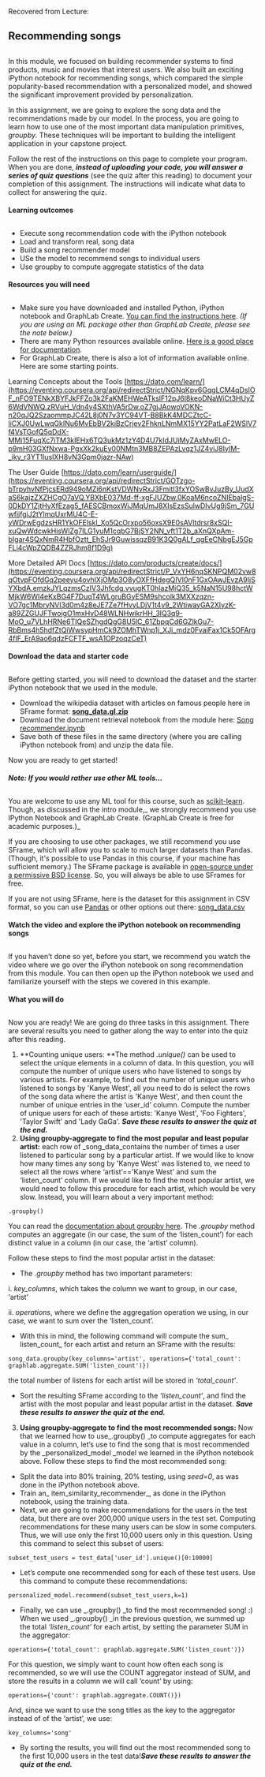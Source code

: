 Recovered from Lecture:

## Recommending songs

## 

In this module, we focused on building recommender systems to find products, music and movies that interest users. We also built an exciting iPython notebook for recommending songs, which compared the simple popularity-based recommendation with a personalized model, and showed the significant improvement provided by personalization.

In this assignment, we are going to explore the song data and the recommendations made by our model. In the process, you are going to learn how to use one of the most important data manipulation primitives, _groupby_. These techniques will be important to building the intelligent application in your capstone project.

Follow the rest of the instructions on this page to complete your program. When you are done, **_instead of uploading your code, you will answer a series of quiz questions_** (see the quiz after this reading) to document your completion of this assignment. The instructions will indicate what data to collect for answering the quiz.

#### Learning outcomes

## 

- Execute song recommendation code with the iPython notebook
- Load and transform real, song data
- Build a song recommender model
- USe the model to recommend songs to individual users
- Use groupby to compute aggregate statistics of the data

#### Resources you will need

## 

- Make sure you have downloaded and installed Python, iPython notebook and GraphLab Create. [You can find the instructions here](https://eventing.coursera.org/api/redirectStrict/3DVlLmaXvUKhzIORLv3sT0CsJeyqiWEMRhxuoepq6rDWWjfJy423P_UHp6Mx7vT-toa6SDUSXyhTllNLGapO1A.nKQg32wdrDDA3uYfxp3_WQ.h6s8eEsdn4fmLizq1qcyJ7OA-8h8FIS-YuKbdpub40u8OKW78cVtiN3aM56iUqCr2V0gqbR3czn7CPabm1vM0zRw_OTWDES6M8b1BtaZgHAr2dbC8Gv2qSuJj6Dc32eCCIlZOfD70aLrhAWDQ2e6asIfLdLk1NeRkNYPpnq_rrl6WJJ3E3gglfVJpGlVFWlY9gQXO4sjMg1rr2AdN4fSUt6iQOfhPDYC5Sa7CatSsp6Kz2VKR1Krz8R9V7CK4HlJBrgkrLMkSTJ3nj3DkG5HKT-R2xn4vtWjrkTH9pBiOf8). _(If you are using an ML package other than GraphLab Create, please see the note below.)_
- There are many Python resources available online. [Here is a good place for documentation](https://eventing.coursera.org/api/redirectStrict/9Xs9GSJYRYu0vkT_BX83B6bThYJHRa4YLjmh_DhoADdf8OPWW7mMzb_UsnWQAcboWUtsgetaz-4UXMc63MlGqg.hmWY64tp9xB4e8Z9hdNlOA.Pj5SC8PCZ_XnMtvGFhNl-DkDwqa9lvY0ge07zvtHWAUCzVutqcQhvkT1GWaOaIYLAJwBRmx9rGm6WvRkR6ExtjnV4RY6EI-GSpnmdUZ1q3tVMOOizS1GWzNcqL7_GO6ucuFhbNblVtXZrPOTRl-j7OP-uiSi3Jmtailnafu5T9aqel2BcoImLEQYdEe4eCmJhC0F73L7JhOU5Y2ENNvyV-bWqgvSZe_8I-6YZimw4ykRv6eI_5niIn6Rxa7YZgIhNUbfx_7hMsYGJ250J6akl5gLdh_hSlEVwhBS8objhDtxThGj66N2S_381ogQsntG).
- For GraphLab Create, there is also a lot of information available online. Here are some starting points.

 Learning Concepts about the Tools [https://dato.com/learn/](https://eventing.coursera.org/api/redirectStrict/NGNqKpv6GqgLCM4qDsIOF_nFO9TENkXBYFJkFFZo3k2FaKMEHWeATkslF12pJ6l8keoDNaWiCt3HUyZ6WdVNWQ.zRVuH_Vdn4y4SXthVA5rDw.oZ7gjJAowoVOKN-n20qJQ2SzaommpJC42L8j0N7v3YC94VT-B8BkK4MDCZtcC-liCXJ0UwLwqGkINu6MvEbBV2kiBzCrjev2FhknLNmMX15YY2PatLaF2WSlV7f4VsTGofQ5qDdX-MMi15FuqXc7iTM3kIEHx6TQ3ukMz1zY4D4U7kIdJUiMyZAxMwELO-p9mH03GXfNxwa-PgxXk2kuEy00NMtn3MB8ZEPAzLvqz1JZ4viJ8IyIM-_iky_r3YT1luslXH8vN3Gpm0jazr-NAw)

 The User Guide [https://dato.com/learn/userguide/](https://eventing.coursera.org/api/redirectStrict/GOTzgo-bTrpyhvNfPjcsERd949oMZi6nKstVDWNvRxJ3Fmitl3fxYOSwBvJuzBy_UudXaS6kajzZXZHCgO7aVQ.YBXbE037Md-ff-xgFJUZbw.0KoaM6ncoZNIEbalgS-0DkDY1ZjtHyXfEzag5_fAESCBmoxWjJMqUmJ8XIsEzsSulwDIvUg9jSm_7GUwfjjfgiJ2tYlmqUxrMU4C-E-yWDrwEgdzsHR1YkOFElskl_Xo5QcOrxpo56oxsX9E0sAVltdrsr8xSQI-xuQwWdcwkHisWlZg7ILG1yuM1cqbG7BjSY2NN_vft1T2b_aXnQXpAm-bIgar4SQxNmR4HbfOztt_EhSJr9GuwissqzB91K3Q0gALf_qgEeCNbgEJ5GpFLi4cWpZQDB4ZZRJhm8f1D9g)

 More Detailed API Docs [https://dato.com/products/create/docs/](https://eventing.coursera.org/api/redirectStrict/P_VxYH6nqSKNPQM02vw8qOtvpFOfdGq2peeyu4ovhIXjOMp3O8yOXFfHdegQIVI0nF1GxOAwJEvzA9IjSYXbdA.emzkJYLqzmsCzIV3Jhfcdg.vvugKT0hIazMiQ35_k5NaN15U98hctWMjkW6WI4eKxBG4F7DuqT4WLgruBGyESM9shcolk3MXXzqzn-VO7gc1MbryNVl3d0m4z8eJE7Ze7fHvyLDjV1t4v9_2WtiwayGA2XIyzK-a89ZZGUJFTwoigO1mxHvD48WLNHwikrHH_3lQ3q9-MoO_u7VLhHRNe6TIQeSZhgdQgG8U5lC_61ZbpqCd6GZlkGu7-RbBms4h5hdfZtQiWwsypHmCk9ZOMhTWnp1j_XJi_mdz0FvaiFax1Ck5OFArg4fIF_ErA9ao6qdzFCFTF_wsA1OPzoqzCeT)

#### Download the data and starter code

## 

Before getting started, you will need to download the dataset and the starter iPython notebook that we used in the module.

- Download the wikipedia dataset with articles on famous people here in SFrame format: **[song_data.gl.zip](https://eventing.coursera.org/api/redirectStrict/vuABM96k-8D2uliNCrxxxU-cYZBjLym8KJC8zRPFTObMumc_LlT1N8_oGTzret2mFuG3ESKJ7AT3xqoAwWYFFg.aE-4OHL9h4ofMsysPtYWlg.TJTn_rtVvmCSbSQLC8KFPA7tubiYczJ57vUhAPgzmt69iPPIMIH8xDmXRgglEercW70NhUAU_9TcHXSEIb84qkoc6kYSgQ6Wc4ZRAB1g-NkgBMuEdxYWU3ccEefeHD-BF8m312tVBRC-S7NaXxpMRdGJHnqfM7zMp3J_dvjk0Y5nb4HK2tfaWWOLuJXmpJglVoOqCnXTGTFk8FePamlUO_Y6T3evMkMZB1w8T2d2mTyKHK187zQaUofaxXMFIflt2OJTlevE4tWNhTQY5fItzawlpNZ6EWm8VVxhPbBTRkqK8p4wjDJp8Ix3MuF3h93Bemo1X1hawzhLr-kewsrEB5RVIyAouiVtE3XBIrcq_whiNRJZuilqQe0dAw2vkHIgaHlt3XUeAVLDRE2ptZg_iY0xMsNAg3RZF7VHIPLVJ7D24xvVCtofBlOUHSfFSDKd)**
- Download the document retrieval notebook from the module here: [Song recommender.ipynb](https://eventing.coursera.org/api/redirectStrict/kmF_xCYrWPOoVhC__Ezm5DQyjzVU6UpdFWmM9wrQnDL-eqwkbVJVfr2sVk9MxvEyKk9buxsodErtTIZ3s8RKVg.SJdrWz3KaPFf3KQrNiwv3A.3VlnoYP_duHC3xDDSpVf8sH_Y0oV-1X6YVO0r4nohik38svXxVS2-a8lm1pIL4erAPfOvQyZvFKJ-d230icOab02V9-CnW4PANC-qtw1UZzmivBijI3rDSz_Kn3RXecSPuI4fcDmH1hhzz9yFQ2zxk_Vp8DsNAvElxjPBmqzNSQUJ0J-MKWX-_y_ucHPnHsow9iJNjFSha0T_fQp19B55hOimmnHeJdPBbjr4ADxWnIGXjBiGQdFHFP2dnoytaRkcRcmnYTZlcLe_kNpYV9SZhvI9EVgqm5z5acTnnrpENFTr5kAWUZI-xYEEbBaq2h_aNOJh3rn3HdnWP6U7bcQuJ-KXB9vGE3vWZCHxPswkElX0WRWioIj9VYbnJbELn3Ko4b3xKLu6nv8JZhxqMHeNuVzXAtzRHHi1FYcP3hROWyf6mEPhopkvunb4RZ7nSaJACuT_tkF-x9IuuDF9U0eZw)
- Save both of these files in the same directory (where you are calling iPython notebook from) and unzip the data file.

Now you are ready to get started!

#### _**Note: If you would rather use other ML tools...**_

## 

You are welcome to use any ML tool for this course, such as [scikit-learn](https://eventing.coursera.org/api/redirectStrict/HCCSnH1nQHmAehu_Vy2rUTx4fJJbUI6f-YJGW-UDaa9rCAFnt4EyjXrKOgTvq_WRAiAVRblZ00wInXqOSCvwDQ.0zedBIbTLtmORKxp9A8C6A.sNBxk0KznNPvOgIpRocwCS6SHZqg8dllWsYH5UKRbSCtnrCNhgBcZZqx7CqCvvIwVsWToj7PlOH5-fSxJhMgPpYgDbNmAKr5KsxcE9D9QzFTPSBIJMwOj0VlVSDTxKUKdz9hg76-T_4lxX7jnd3_u-u1kV7Su6igkQKIVuBm0ie6ZlKhL17SgOmjluHMRTuubSaLUjtdDneTq0lObs-vKDFG8pv068nnnRXDikmAtMqpyfyZoK38GrsnhFFCpjhGDILgWko_VvByZw5W4-RGFIuec6xmitk8wqXdVwBFAWQ). Though, as discussed in the intro module,_ we strongly recommend you use IPython Notebook and GraphLab Create. (GraphLab Create is free for academic purposes.)_

If you are choosing to use other packages, we still recommend you use SFrame, which will allow you to scale to much larger datasets than Pandas. (Though, it's possible to use Pandas in this course, if your machine has sufficient memory.) The SFrame package is available in [open-source under a permissive BSD license](https://eventing.coursera.org/api/redirectStrict/L7Prp5nrLfZeKs5rnViO8buQtSfWGev90yspozY7zE4hBtQdIEsNN_y4fxhPL0Q2AwiKRElumbkdIHTFVWNpBQ.O_bxzTMGI0abI0hz35Dn7w.k8k4NHDUyyfUMJcuOyLUtJqi_ULDwHlXwAY0nPS6e-qoIbtaYbHDOlI7KbOTIINrqRrR4TcKqEdzkAYbSkczi4bMo7_G-Vm6HHPEmYmYzXD_LoR6melkpS-Urzw6-TJ8IFvu8h5F3RJoE8h3Fj-qTtcGRH-uv9g6HeYMP9ssERQ8gVTt-hMcj3OvSGLzu5wGe-Y2nYi5S1QxRW8A0mixyuooBvsxRRrVENyx5kvGQ7E53lc2NsHZjbUk62ASSJhlpQrLdmfi0UFVzhhqw1lF2zSuDI3FNLu-x5XtEZ52lYw). So, you will always be able to use SFrames for free.

If you are not using SFrame, here is the dataset for this assignment in CSV format, so you can use [Pandas](https://eventing.coursera.org/api/redirectStrict/Kr9Rk1Nj03JDKgOEffRlvDXpq5yyZDr1TssWlU-w4ktbSfkeMqiDGvlbmzi3W-lhnEY3kbapWXxGmhwq2shWcg.hTDY7AF5S1fZVSL3LcVnAA.JN2MJl_VZQVvUJBaGWkcRrJH0vlhOqcchtMMGXhUxiPXktA1fvBAJT7bxgiD_YbUUOM9p1n0lrOvj_sGkVF_CLDoDykn--f7i0FRZ3XLYcb3PQWF4fLXyPLN1EDqV82bbyt0d43l8Iz8nXFzmab645VbhNeK1GLREPV1URMS3AztNloSKfNkzSqsnZRbVol_Ai2A6yVtOFqliac3y05Mnr8b2humyUfbaMgu6oB9MqkzlV0zRNx8siBIgoyCTK-GU_pwp4wrd_gpU4mVXXJFnQ) or other options out there: [song_data.csv](https://eventing.coursera.org/api/redirectStrict/tYB7mgIFvr1mpIiJUJ_72C_avahWf8nays19MCd43lPrrLhQIOJZ1rfXZIXept1a8BrrVg2EwjRhgcPt5IjK3g.ikTNF_wOV4oABBvjQ8Zi_Q.Q8RIfhYq-x70JUBeZ5aKzO-o3LD53OCVopdDk9jrcuYWzEQT9aDxGTHlVUrP-nkruChN2HwVEBlBA9gdOe77uXRNbG7qyQbLwwlGziM3_sTbVGsXqdMvJONZaMyrYWBYbQGc7DqhO1QzMubhaSKVgLwO7xAMjzbqnTfzs8mw_F4gqpEitYF6B4PmDPIVTiFBbGaJc7CzzUd3_8jtJkzI8X5cSZBrecZtnuD8vj-mv7cT5Jcr6BH26fgdJHVz4mdg1QWjkkvyzuZS0Su5qRbByTWDWvbip4DJ67NWvkxcrcxhyAKXL-wfi8HjAsxEj_MzZr1e_0ehhHRoKUJEmd9dHYUCT9RIG6FXXmQTdFqN954jSBpkyvD6Ok1dtNjF9LAR)

#### Watch the video and explore the iPython notebook on recommending songs

## 

If you haven’t done so yet, before you start, we recommend you watch the video where we go over the iPython notebook on song recommendation from this module. You can then open up the iPython notebook we used and familiarize yourself with the steps we covered in this example.

#### What you will do

## 

Now you are ready! We are going do three tasks in this assignment. There are several results you need to gather along the way to enter into the quiz after this reading.

1. **Counting unique users: **The method _.unique()_ can be used to select the unique elements in a column of data. In this question, you will compute the number of unique users who have listened to songs by various artists. For example, to find out the number of unique users who listened to songs by 'Kanye West', all you need to do is select the rows of the song data where the artist is 'Kanye West', and then count the number of unique entries in the ‘user_id’ column. Compute the number of unique users for each of these artists: 'Kanye West', 'Foo Fighters', 'Taylor Swift' and 'Lady GaGa'. **_Save these results to answer the quiz at the end._**
2. **Using groupby-aggregate to find the most popular and least popular artist:** each row of _song_data_contains the number of times a user listened to particular song by a particular artist. If we would like to know how many times any song by 'Kanye West' was listened to, we need to select all the rows where ‘artist’=='Kanye West' and sum the ‘listen_count’ column. If we would like to find the most popular artist, we would need to follow this procedure for each artist, which would be very slow. Instead, you will learn about a very important method:

```
.groupby()
```

You can read the [documentation about groupby here](https://eventing.coursera.org/api/redirectStrict/Jd8dMEL-FosgOSbaOoaEX98udP528LeNfXBhEYX4gw93Bdzhu3PAWnTedl98vjDJcfgiporczGb42szID4TPUA.X30ciXDFyS6ozmvGlTclpg.YWEchPsRnRAqvfpAm4pBUoGyym0qFm831sRTt5b90okVUnyHFwuEAzNxn7eHD6wlvmWup8H39dK_MrWM2nS5dUSyuYuXkqIXiLLtZdiNgX-_9kvH7nmQpfZwWn41tExuMf4SNHQXxbIlXmJt02FWEV31Piy_sKP7MMLt0qhCFQcCSldaw-ngx-JgRRLNI8rkSuHC53Eyikzwhx84TjZOVajQnx0IN9wbuARJ3Ykowehj-b21ulmHXKegQnAeoxovp1r7X89tDd4XXm_KcoWpu9kevgtAOGDD8jpZi-yWbxKr4_gTg1Y78F3F1nBGFeAKoAUf3ZH3M-ywJ_lPNHykUa1debCpeLM0L0_fCw1larL166GDbKxcG79Pa9Q8MQwUChfuxfBDRG3etlG47EUsZk48PpRBA019QHt6Y3Z38BuB6vRye-S2TBn1EBOMXnumyFTljwGFHwFaX7nedRoBkmLTRMaRSXJ0RWH5ijnnnzI). The _.groupby_ method computes an aggregate (in our case, the sum of the ‘listen_count’) for each distinct value in a column (in our case, the ‘artist’ column).

Follow these steps to find the most popular artist in the dataset:

- The _.groupby_ method has two important parameters:

i. _key_columns_, which takes the column we want to group, in our case, ‘artist’

ii. _operations_, where we define the aggregation operation we using, in our case, we want to sum over the ‘listen_count’.

- With this in mind, the following command will compute the sum_ listen_count_ for each artist and return an SFrame with the results:

```
song_data.groupby(key_columns='artist', operations={'total_count': graphlab.aggregate.SUM('listen_count')})
```

the total number of listens for each artist will be stored in _‘total_count’_.

- Sort the resulting SFrame according to the _‘listen_count’_, and find the artist with the most popular and least popular artist in the dataset. **_Save these results to answer the quiz at the end._**

3. **Using groupby-aggregate to find the most recommended songs:** Now that we learned how to use_.groupby() _to compute aggregates for each value in a column, let’s use to find the song that is most recommended by the _personalized_model _model we learned in the iPython notebook above. Follow these steps to find the most recommended song:

- Split the data into 80% training, 20% testing, using _seed=0_, as was done in the iPython notebook above.
- Train an_ item_similarity_recommender_, as done in the iPython notebook, using the training data.
- Next, we are going to make recommendations for the users in the test data, but there are over 200,000 unique users in the test set. Computing recommendations for these many users can be slow in some computers. Thus, we will use only the first 10,000 users only in this question. Using this command to select this subset of users:

```
subset_test_users = test_data['user_id'].unique()[0:10000]
```

- Let’s compute one recommended song for each of these test users. Use this command to compute these recommendations:

```
personalized_model.recommend(subset_test_users,k=1)
```

- Finally, we can use _.groupby() _to find the most recommended song! :) When we used _.groupby() _in the previous question, we summed up the total _‘listen_count’_ for each artist, by setting the parameter SUM in the aggregator:

```
operations={'total_count': graphlab.aggregate.SUM('listen_count')})
```

For this question, we simply want to count how often each song is recommended, so we will use the COUNT aggregator instead of SUM, and store the results in a column we will call ‘count’ by using:

```
operations={'count': graphlab.aggregate.COUNT()})
```

And, since we want to use the song titles as the key to the aggregator instead of of the ‘artist’, we use:

```
key_columns='song'
```

- By sorting the results, you will find out the most recommended song to the first 10,000 users in the test data!_**Save these results to answer the quiz at the end.**_
